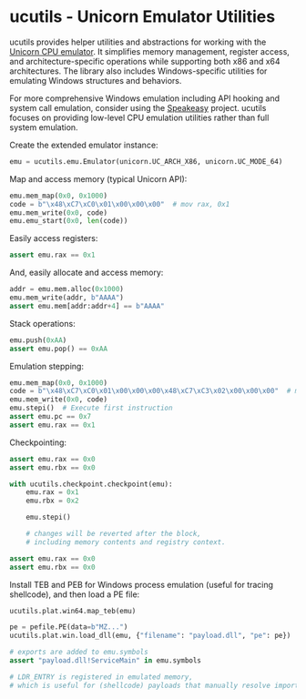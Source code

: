 # ucutils - Unicorn Emulator Utilities

ucutils provides helper utilities and abstractions for working with the [Unicorn CPU emulator](https://www.unicorn-engine.org/).
It simplifies memory management, register access, and architecture-specific operations while supporting both x86 and x64 architectures.
The library also includes Windows-specific utilities for emulating Windows structures and behaviors.

For more comprehensive Windows emulation including API hooking and system call emulation, consider using the [Speakeasy](https://github.com/mandiant/speakeasy) project.
ucutils focuses on providing low-level CPU emulation utilities rather than full system emulation.

Create the extended emulator instance:
```py
emu = ucutils.emu.Emulator(unicorn.UC_ARCH_X86, unicorn.UC_MODE_64)
```

Map and access memory (typical Unicorn API):
```py
emu.mem_map(0x0, 0x1000)
code = b"\x48\xC7\xC0\x01\x00\x00\x00"  # mov rax, 0x1
emu.mem_write(0x0, code)
emu.emu_start(0x0, len(code))
````

Easily access registers:
```py
assert emu.rax == 0x1
```

And, easily allocate and access memory:
```py
addr = emu.mem.alloc(0x1000)
emu.mem_write(addr, b"AAAA")
assert emu.mem[addr:addr+4] == b"AAAA"
```

Stack operations:
```py
emu.push(0xAA)
assert emu.pop() == 0xAA
```

Emulation stepping:
```python
emu.mem_map(0x0, 0x1000)
code = b"\x48\xC7\xC0\x01\x00\x00\x00\x48\xC7\xC3\x02\x00\x00\x00"  # mov rax,0x1; mov rbx,0x2
emu.mem_write(0x0, code)
emu.stepi()  # Execute first instruction
assert emu.pc == 0x7
assert emu.rax == 0x1
```

Checkpointing:
```python
assert emu.rax == 0x0
assert emu.rbx == 0x0

with ucutils.checkpoint.checkpoint(emu):
    emu.rax = 0x1
    emu.rbx = 0x2

    emu.stepi()

    # changes will be reverted after the block,
    # including memory contents and registry context.

assert emu.rax == 0x0
assert emu.rbx == 0x0
```

Install TEB and PEB for Windows process emulation (useful for tracing shellcode), and then load a PE file:
```python
ucutils.plat.win64.map_teb(emu)

pe = pefile.PE(data=b"MZ...")
ucutils.plat.win.load_dll(emu, {"filename": "payload.dll", "pe": pe})

# exports are added to emu.symbols
assert "payload.dll!ServiceMain" in emu.symbols

# LDR_ENTRY is registered in emulated memory,
# which is useful for (shellcode) payloads that manually resolve imports.
```

